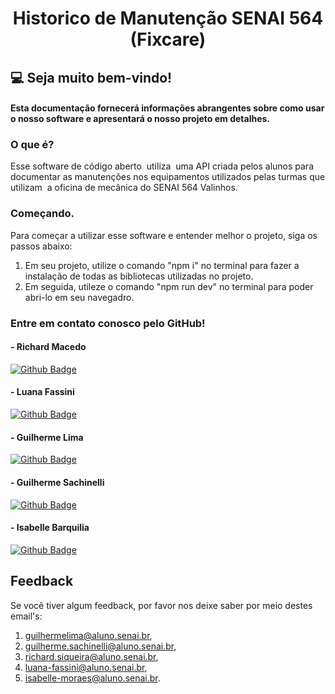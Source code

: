 # <div align="center">Historico de Manutenção SENAI 564 (Fixcare)</div>


## 💻 Seja muito bem-vindo!
#### Esta documentação fornecerá informações abrangentes sobre como usar o nosso software e apresentará o nosso projeto em detalhes.

### O que é?

Esse software de código aberto  utiliza  uma API criada pelos alunos para documentar as manutenções nos equipamentos utilizados pelas turmas que utilizam  a oficina de mecânica do SENAI 564 Valinhos.

### Começando.
Para começar a utilizar esse software e entender melhor o projeto, siga os passos abaixo:

1. Em seu projeto, utilize o comando "npm i" no terminal para fazer a instalação de todas as bibliotecas utilizadas no projeto.
2. Em seguida, utileze o comando "npm run dev" no terminal para poder abri-lo em seu navegadro.



### Entre em contato conosco pelo GitHub!

#### - Richard Macedo
[![Github Badge](https://img.shields.io/badge/-Github-000?style=flat-square&logo=Github&logoColor=white&link=LINK_GIT)](https://github.com/richardmsiqueira)
                                                    
#### - Luana Fassini
[![Github Badge](https://img.shields.io/badge/-Github-000?style=flat-square&logo=Github&logoColor=white&link=LINK_GIT)](https://github.com/LuFassini)                         

#### - Guilherme Lima
[![Github Badge](https://img.shields.io/badge/-Github-000?style=flat-square&logo=Github&logoColor=white&link=LINK_GIT)](https://github.com/GuiHJLima)


#### - Guilherme Sachinelli
[![Github Badge](https://img.shields.io/badge/-Github-000?style=flat-square&logo=Github&logoColor=white&link=LINK_GIT)](https://github.com/guilhermesachinelli)

#### - Isabelle Barquilia
[![Github Badge](https://img.shields.io/badge/-Github-000?style=flat-square&logo=Github&logoColor=white&link=LINK_GIT)](https://github.com/IsaBarquilia)


## Feedback

Se você tiver algum feedback, por favor nos deixe saber por meio destes email's:
1. guilhermelima@aluno.senai.br,
2. guilherme.sachinelli@aluno.senai.br,
3. richard.siqueira@aluno.senai.br,
4. luana-fassini@aluno.senai.br,
5. isabelle-moraes@aluno.senai.br.
